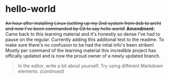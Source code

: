 # hello-world
~~An hour after installing Linux (setting up my 2nd system from deb to arch) and now I've been commanded by Git to say hello world!~~
**Amendment:**
Came back to this learning material and it's honestly so dense I've had to pause on the regular. Currently adding this additonal text to the readme.
To make sure there's no confusion to be had the intial info's been striken! Mostly per command of the learning material this incredible project has offically updated and is now the proud owner of a newly updated branch.
>In the editor, write a bit about yourself. Try using different Markdown elements. *(continued)*
